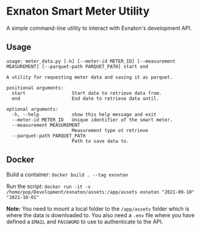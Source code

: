 # Exnaton Smart Meter Utility

A simple command-line utility to interact with Exnaton's development API.

## Usage

```
usage: meter_data.py [-h] [--meter-id METER_ID] [--measurement MEASUREMENT] [--parquet-path PARQUET_PATH] start end

A utility for requesting meter data and saving it as parquet.

positional arguments:
  start                 Start date to retrieve data from.
  end                   End date to retrieve data until.

optional arguments:
  -h, --help            show this help message and exit
  --meter-id METER_ID   Unique identifier of the smart meter.
  --measurement MEASUREMENT
                        Measurement type ot retrieve
  --parquet-path PARQUET_PATH
                        Path to save data to.
```

## Docker

Build a container: `docker build . --tag exnaton`

Run the script: `docker run -it -v /home/pop/Development/exnaton/assets:/app/assets exnaton "2021-09-10" "2021-10-01"`

**Note:** You need to mount a local folder to the `/app/assets` folder which is where the data is downloaded to. You also need a `.env` file where you have defined a `EMAIL` and `PASSWORD` to use to authenticate to the API.
